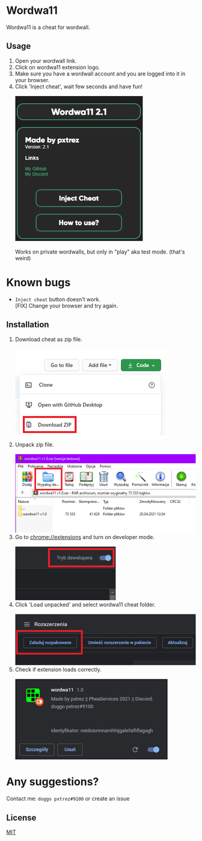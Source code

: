 # Wordwa11

Wordwa11 is a cheat for wordwall.

## Usage

1. Open your wordwall link.
2. Click on wordwa11 extension logo.
3. Make sure you have a wordwall account and you are logged into it in your browser.
4. Click 'Inject cheat', wait few seconds and have fun!
</br></br>
![cheatGUI](./docs/6.png)</br></br>
Works on private wordwalls, but only in "play" aka test mode. (that's weird)

# Known bugs
- `Inject cheat` button doesn't work. </br>
[FIX] Change your browser and try again.

## Installation

1. Download cheat as zip file. </br> </br>
![download](./docs/1.png) </br>
2. Unpack zip file. </br> </br>
![unpack](./docs/2.png) </br>
3. Go to [chrome://extensions](chrome://extensions) and turn on developer mode. </br> </br>
![developer mode](./docs/3.png) </br>
4. Click 'Load unpacked' and select wordwa11 cheat folder. </br> </br>
![load unpacked](./docs/4.png) </br>
5. Check if extension loads correctly. </br> </br>
![check](./docs/5.png) </br>


# Any suggestions?
Contact me: `doggo pxtrez#9100` or create an issue
## License
[MIT](https://choosealicense.com/licenses/mit/)
